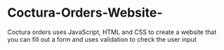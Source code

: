 # Coctura-Orders-Website-
Coctura orders uses JavaScript, HTML and CSS to create a website that you can fill out a form and uses validation to check the user input   
